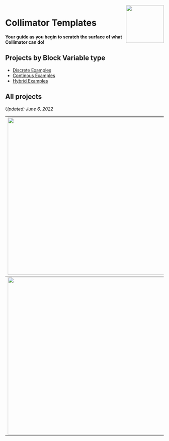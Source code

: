 <img align="right" src="https://user-images.githubusercontent.com/44644848/171723195-8d12ba78-cb32-429e-96c4-b9e99ca92eec.svg" width="120">

# Collimator Templates

**Your guide as you begin to scratch the surface of what Collimator can do!**

## Projects by Block Variable type 
- [Discrete Examples](https://github.com/collimator-ai/examples/tree/main/Discrete%20Examples)
- [Continous Examples]([https://github.com/collimator-ai](https://github.com/collimator-ai/examples/tree/main/Continuous%20Examples))
- [Hybrid Examples]([https://github.com/collimator-ai](https://github.com/collimator-ai/examples/tree/main/Hybrid%20Examples))


## All projects
*Updated: June 6, 2022*
<table>
<tbody>
<td><img src="https://user-images.githubusercontent.com/44644848/171724422-4c069b53-7f4e-42cd-88ea-183cb869cef4.jpg"  width=500 /></td>
<td><p><h2><a href="https://github.com/collimator-ai/examples/blob/main/Hybrid%20Examples/newtons-cradle.md">Newtons Cradle</a></h2></p>
<p>Design and implement a Newton's cradle, demonstrating the conservation of both mass and moomentum on swining spheres.</p>
<p><strong>Difficulty</strong>: Easy.</p>
</td>
</tbody>
<tbody>
<td><img src="https://user-images.githubusercontent.com/44644848/171724414-1b486365-6d4f-4296-bfe7-f37c34d6b1ef.jpg"  width=500 /></td>
<td><p><h2><a href="https://github.com/collimator-ai/examples/blob/main/Hybrid%20Examples/double-bouncing-balls.md">Double Bouncing Ball</a></h2></p>
<p>Design and implement the interaction between two balls stacked on each other, in an attempt to simulate and predict how they would act in the real world.</p>
<p><strong>Difficulty</strong>: Easy.</p></td>
</tbody>

